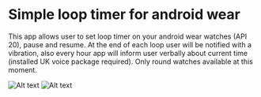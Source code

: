 # Simple loop timer for android wear

This app allows user to set loop timer on your android wear watches (API 20), pause and resume. At the end of each loop user will be notified with a vibration, also every hour app will inform user verbally about current time (installed UK voice package required). Only round watches available at this moment. 

![Alt text](http://radikall.com/images/2015/01/16/3HLQe.th.png "Set timer" )
![Alt text](http://radikall.com/images/2015/01/16/D1gkR.th.png "Manage timer" )


